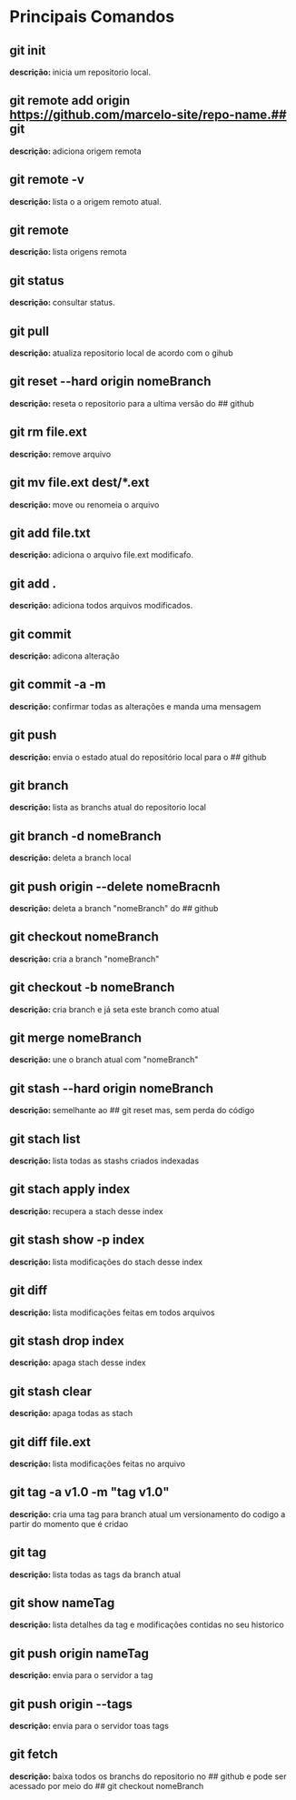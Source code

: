 # Principais Comandos

## git init

<b>descrição: </b> inicia um repositorio local.

## git remote add origin https://github.com/marcelo-site/repo-name.## git

<b>descrição: </b> adiciona origem remota

## git remote -v

<b>descrição: </b> lista o a origem remoto atual.

## git remote

<b>descrição: </b> lista origens remota

## git status

<b>descrição: </b> consultar status.

## git pull

<b>descrição: </b> atualiza repositorio local de acordo com o gihub

## git reset --hard origin nomeBranch

<b>descrição: </b> reseta o repositorio para a ultima versão do ## github

## git rm file.ext

<b>descrição: </b> remove arquivo

## git mv file.ext dest/\*.ext

<b>descrição: </b> move ou renomeia o arquivo

## git add file.txt

<b>descrição: </b> adiciona o arquivo file.ext modificafo.

## git add .

<b>descrição: </b> adiciona todos arquivos modificados.

## git commit

<b>descrição: </b> adicona alteração

## git commit -a -m

<b>descrição: </b> confirmar todas as alterações e manda uma mensagem

## git push

<b>descrição: </b> envia o estado atual do repositório local para o ## github

## git branch

<b>descrição: </b> lista as branchs atual do repositorio local

## git branch -d nomeBranch

<b>descrição: </b> deleta a branch local

## git push origin --delete nomeBracnh

<b>descrição: </b> deleta a branch "nomeBranch" do ## github

## git checkout nomeBranch

<b>descrição: </b> cria a branch "nomeBranch"

## git checkout -b nomeBranch

<b>descrição: </b> cria branch e já seta este branch como atual

## git merge nomeBranch

<b>descrição: </b> une o branch atual com "nomeBranch"

## git stash --hard origin nomeBranch

<b>descrição: </b> semelhante ao ## git reset mas, sem perda do código

## git stach list

<b>descrição: </b> lista todas as stashs criados indexadas

## git stach apply index

<b>descrição: </b> recupera a stach desse index

## git stash show -p index

<b>descrição: </b> lista modificações do stach desse index

## git diff

<b>descrição: </b> lista modificações feitas em todos arquivos

## git stash drop index

<b>descrição: </b> apaga stach desse index

## git stash clear

<b>descrição: </b> apaga todas as stach

## git diff file.ext

<b>descrição: </b> lista modificações feitas no arquivo

## git tag -a v1.0 -m "tag v1.0"

<b>descrição: </b> cria uma tag para branch atual um versionamento do codigo a partir do momento que é cridao

## git tag

<b>descrição: </b> lista todas as tags da branch atual

## git show nameTag

<b>descrição: </b> lista detalhes da tag e modificações contidas no seu historico

## git push origin nameTag

<b>descrição: </b> envia para o servidor a tag

## git push origin --tags

<b>descrição: </b> envia para o servidor toas tags

## git fetch

<b>descrição: </b> baixa todos os branchs do repositorio no ## github e pode ser acessado por meio do ## git checkout nomeBranch
